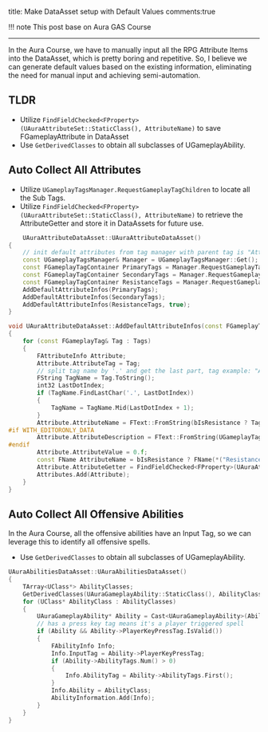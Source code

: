 title: Make DataAsset setup with Default Values
comments:true

!!! note 
    This post base on Aura GAS Course

---

In the Aura Course, we have to manually input all the RPG Attribute Items into the DataAsset, which is pretty boring and repetitive. So, I believe we can generate default values based on the existing information, eliminating the need for manual input and achieving semi-automation.

## TLDR
- Utilize `FindFieldChecked<FProperty>(UAuraAttributeSet::StaticClass(), AttributeName)` to save FGameplayAttribute in DataAsset
- Use `GetDerivedClasses` to obtain all subclasses of UGameplayAbility.

## Auto Collect All Attributes
- Utilize `UGameplayTagsManager.RequestGameplayTagChildren` to locate all the Sub Tags.
- Utilize `FindFieldChecked<FProperty>(UAuraAttributeSet::StaticClass(), AttributeName)` to retrieve the AttributeGetter and store it in DataAssets for future use.

```cpp
    UAuraAttributeDataAsset::UAuraAttributeDataAsset()
{
	// init default attributes from tag manager with parent tag is "Attribute.*"
	const UGameplayTagsManager& Manager = UGameplayTagsManager::Get();
	const FGameplayTagContainer PrimaryTags = Manager.RequestGameplayTagChildren(FGameplayTag::RequestGameplayTag("Attribute.Primary", false));
	const FGameplayTagContainer SecondaryTags = Manager.RequestGameplayTagChildren(FGameplayTag::RequestGameplayTag("Attribute.Secondary", false));
	const FGameplayTagContainer ResistanceTags = Manager.RequestGameplayTagChildren(FGameplayTag::RequestGameplayTag("Attribute.Resistance", false));
	AddDefaultAttributeInfos(PrimaryTags);
	AddDefaultAttributeInfos(SecondaryTags);
	AddDefaultAttributeInfos(ResistanceTags, true);
}

void UAuraAttributeDataAsset::AddDefaultAttributeInfos(const FGameplayTagContainer& Tags, const bool bIsResistance)
{
	for (const FGameplayTag& Tag : Tags)
	{
		FAttributeInfo Attribute;
		Attribute.AttributeTag = Tag;
		// split tag name by '.' and get the last part, tag example: "Attribute.Primary.Intelligence", we only need "Intelligence"
		FString TagName = Tag.ToString();
		int32 LastDotIndex;
		if (TagName.FindLastChar('.', LastDotIndex))
		{
			TagName = TagName.Mid(LastDotIndex + 1);
		}
		Attribute.AttributeName = FText::FromString(bIsResistance ? TagName + " Resistance" : TagName);
#if WITH_EDITORONLY_DATA
		Attribute.AttributeDescription = FText::FromString(UGameplayTagsManager::Get().FindTagNode(AuraGameplayTags::Attribute_Primary_Intelligence).Get()->GetDevComment());
#endif
		Attribute.AttributeValue = 0.f;
		const FName AttributeName = bIsResistance ? FName(*("Resistance" + TagName)) : FName(*TagName);
		Attribute.AttributeGetter = FindFieldChecked<FProperty>(UAuraAttributeSet::StaticClass(), AttributeName);
		Attributes.Add(Attribute);
	}
}
```
## Auto Collect All Offensive Abilities
In the Aura Course, all the offensive abilities have an Input Tag, so we can leverage this to identify all offensive spells.

- Use `GetDerivedClasses` to obtain all subclasses of UGameplayAbility.

```cpp
UAuraAbilitiesDataAsset::UAuraAbilitiesDataAsset()
{
	TArray<UClass*> AbilityClasses;
	GetDerivedClasses(UAuraGameplayAbility::StaticClass(), AbilityClasses, true);
	for (UClass* AbilityClass : AbilityClasses)
	{
		UAuraGameplayAbility* Ability = Cast<UAuraGameplayAbility>(AbilityClass->GetDefaultObject());
		// has a press key tag means it's a player triggered spell
		if (Ability && Ability->PlayerKeyPressTag.IsValid())
		{
			FAbilityInfo Info;
			Info.InputTag = Ability->PlayerKeyPressTag;
			if (Ability->AbilityTags.Num() > 0)
			{
				Info.AbilityTag = Ability->AbilityTags.First();
			}
			Info.Ability = AbilityClass;
			AbilityInformation.Add(Info);
		}
	}
}
```

